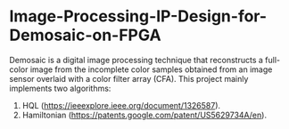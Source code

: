 # Image-Processing-IP-Design-for-Demosaic-on-FPGA
Demosaic is a digital image processing technique that reconstructs a full-color image from the incomplete color samples obtained from an image sensor overlaid with a color filter array (CFA). 
This project mainly implements two algorithms: 
  1. HQL (https://ieeexplore.ieee.org/document/1326587).
  2. Hamiltonian (https://patents.google.com/patent/US5629734A/en).
